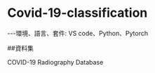 # Covid-19-classification
---環境、語言、套件: VS code、Python、Pytorch

##資料集

COVID-19 Radiography Database
